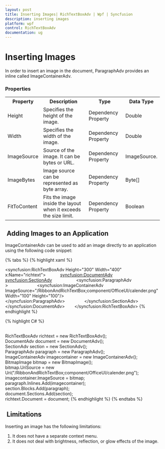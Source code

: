 ```yaml
---
layout: post
title: Inserting Images| RichTextBoxAdv | Wpf | Syncfusion
description: inserting images
platform: wpf
control: RichTextBoxAdv
documentation: ug
---
```


# Inserting Images

In order to insert an image in the document, ParagraphAdv provides an inline called ImageContainerAdv. 

### Properties




<table>
<tr>
<th>
Property</th><th>
Description</th><th>
Type</th><th>
Data Type</th></tr>
<tr>
<td>
Height</td><td>
Specifies the height of the image.</td><td>
Dependency Property</td><td>
Double</td></tr>
<tr>
<td>
Width</td><td>
Specifies the width of the image.</td><td>
Dependency Property</td><td>
Double</td></tr>
<tr>
<td>
ImageSource</td><td>
Source of the image. It can be bytes or URL.</td><td>
Dependency Property</td><td>
ImageSource.</td></tr>
<tr>
<td>
ImageBytes</td><td>
Image source can be represented as byte array.</td><td>
Dependency Property</td><td>
Byte[]</td></tr>
<tr>
<td>
FitToContent</td><td>
Fits the image inside the layout when it exceeds the size limit.</td><td>
Dependency Property</td><td>
Boolean</td></tr>
</table>


##  Adding Images to an Application

ImageContainerAdv can be used to add an image directly to an application using the following code snippet:


{% tabs %}
{% highlight xaml %}

 
<syncfusion:RichTextBoxAdv Height="300" Width="400" x:Name="richtext">            
<syncfusion:DocumentAdv>                
<syncfusion:SectionAdv>                    
<syncfusion:ParagraphAdv >                        
<syncfusion:ImageContainerAdv ImageSource="/RibbonAndRichTextBox;component/OfficeUI/calender.png" Width="100" Height="100"/>                    
</syncfusion:ParagraphAdv>               
 </syncfusion:SectionAdv>            
 </syncfusion:DocumentAdv>        
 </syncfusion:RichTextBoxAdv>
{% endhighlight %}

{% highlight C# %}

          
RichTextBoxAdv richtext = new RichTextBoxAdv();         
 DocumentAdv document = new DocumentAdv();        
 SectionAdv section = new SectionAdv();          
 ParagraphAdv paragraph = new ParagraphAdv();        
 ImageContainerAdv imagecontainer = new ImageContainerAdv();       
 BitmapImage bitmap = new BitmapImage();         
 bitmap.UriSource = new Uri("/RibbonAndRichTextBox;component/OfficeUI/calender.png");         
 imagecontainer.ImageSource = bitmap;         
 paragraph.Inlines.Add(imagecontainer);         
 section.Blocks.Add(paragraph);          
 document.Sections.Add(section);         
 richtext.Document = document;
{% endhighlight %}
{% endtabs %}


##  Limitations

Inserting an image has the following limitations:

1. It does not have a separate context menu.
2. It does not deal with brightness, reflection, or glow effects of the image.



